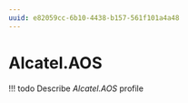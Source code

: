 ```yaml
---
uuid: e82059cc-6b10-4438-b157-561f101a4a48
---
```



# Alcatel.AOS


<!-- prettier-ignore -->
!!! todo
    Describe *Alcatel.AOS* profile

